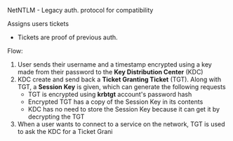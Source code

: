 NetNTLM - Legacy auth. protocol for compatibility

Assigns users tickets
* Tickets are proof of previous auth.

Flow:
1. User sends their username and a timestamp encrypted using a key made from their password to the **Key Distribution Center** (KDC)
2. KDC create and send back a **Ticket Granting Ticket** (TGT). Along with TGT, a **Session Key** is given, which can generate the following requests
	* TGT is encrypted using **krbtgt** account's password hash
	* Encrypted TGT has a copy of the Session Key in its contents
	* KDC has no need to store the Session Key because it can get it by decrypting the TGT
3. When a user wants to connect to a service on the network, TGT is used to ask the KDC for a Ticket Grani